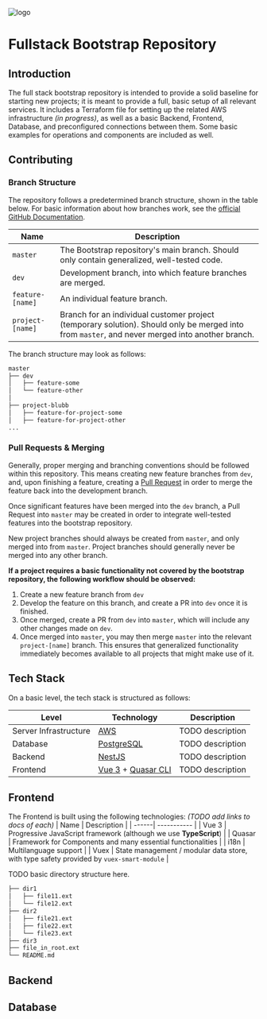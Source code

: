 ![logo](https://polygon-software.ch/_nuxt/optimized/static/images/logo-text-transparent8707ded.svg)

# Fullstack Bootstrap Repository


## Introduction

The full stack bootstrap repository is intended to provide a solid baseline for starting new projects; it is meant to provide a full, basic setup of all relevant services.
It includes a Terraform file for setting up the related AWS infrastructure *(in progress)*, as well as a basic Backend, Frontend, Database, and preconfigured connections between them.
Some basic examples for operations and components are included as well.

## Contributing

### Branch Structure

The repository follows a predetermined branch structure, shown in the table below.
For basic information about how branches work, see the [official GitHub Documentation](https://docs.github.com/en/pull-requests/collaborating-with-pull-requests/proposing-changes-to-your-work-with-pull-requests/about-branches).

| Name  | Description |
| ------| ----------- |
| `master`  | The Bootstrap repository's main branch. Should only contain generalized, well-tested code.  |
| `dev`  | Development branch, into which feature branches are merged.  |
| `feature-[name]`  | An individual feature branch.  |
| `project-[name]`  | Branch for an individual customer project (temporary solution). Should only be merged into from `master`, and never merged into another branch. |

The branch structure may look as follows:

```bash
master
├── dev
│   ├── feature-some
│   └── feature-other
│
├── project-blubb
│   ├── feature-for-project-some
│   ├── feature-for-project-other
...
```

### Pull Requests & Merging

Generally, proper merging and branching conventions should be followed within this repository. This means creating new feature branches from `dev`, and, upon finishing a feature, creating a [Pull Request](https://github.com/polygon-software/full-stack-bootstrap/pulls) in order to merge the feature back into the development branch.

Once significant features have been merged into the `dev` branch, a Pull Request into `master` may be created in order to integrate well-tested features into the bootstrap repository.

New project branches should always be created from `master`, and only merged into from `master`. Project branches should generally never be merged into any other branch.

**If a project requires a basic functionality not covered by the bootstrap repository, the following workflow should be observed:**
1. Create a new feature branch from `dev`
2. Develop the feature on this branch, and create a PR into `dev` once it is finished.
3. Once merged, create a PR from `dev` into `master`, which will include any other changes made on `dev`.
4. Once merged into `master`, you may then merge `master` into the relevant `project-[name]` branch. This ensures that generalized functionality immediately becomes available to all projects that might make use of it.

## Tech Stack

On a basic level, the tech stack is structured as follows:

| Level  | Technology | Description |
| ------ | ----------- | ----------- |
| Server Infrastructure  | [AWS](https://aws.amazon.com/de/)  | TODO description |
| Database  | [PostgreSQL](https://www.postgresql.org/)  | TODO description |
| Backend  | [NestJS](https://nestjs.com/)  | TODO description |
| Frontend  | [Vue 3](https://v3.vuejs.org/) + [Quasar CLI](https://quasar.dev/)  | TODO description |

## Frontend

The Frontend is built using the following technologies: *(TODO add links to docs of each)*
| Name  | Description |
| ------| ----------- |
| Vue 3  | Progressive JavaScript framework (although we use **TypeScript**)  |
| Quasar | Framework for Components and many essential functionalities  |
| i18n | Multilanguage support  |
| Vuex | State management / modular data store, with type safety provided by `vuex-smart-module` |


TODO basic directory structure here.

```bash
├── dir1
│   ├── file11.ext
│   └── file12.ext
├── dir2
│   ├── file21.ext
│   ├── file22.ext
│   └── file23.ext
├── dir3
├── file_in_root.ext
└── README.md
````
## Backend

## Database
